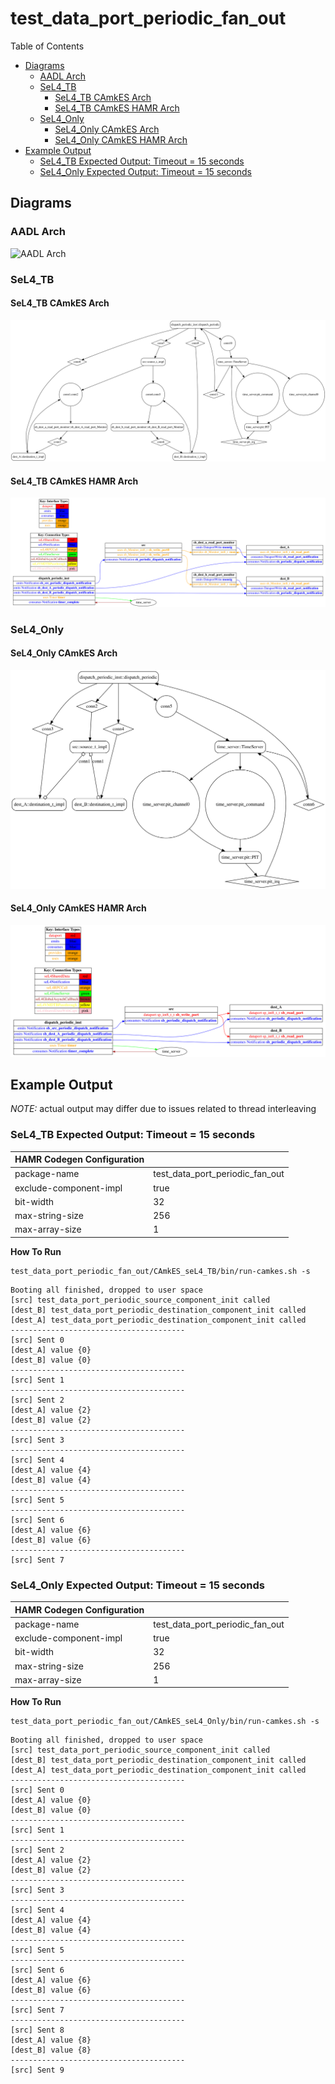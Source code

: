 # test_data_port_periodic_fan_out

 Table of Contents
  * [Diagrams](#diagrams)
    * [AADL Arch](#aadl-arch)
    * [SeL4_TB](#sel4_tb)
      * [SeL4_TB CAmkES Arch](#sel4_tb-camkes-arch)
      * [SeL4_TB CAmkES HAMR Arch](#sel4_tb-camkes-hamr-arch)
    * [SeL4_Only](#sel4_only)
      * [SeL4_Only CAmkES Arch](#sel4_only-camkes-arch)
      * [SeL4_Only CAmkES HAMR Arch](#sel4_only-camkes-hamr-arch)
  * [Example Output](#example-output)
    * [SeL4_TB Expected Output: Timeout = 15 seconds](#sel4_tb-expected-output-timeout--15-seconds)
    * [SeL4_Only Expected Output: Timeout = 15 seconds](#sel4_only-expected-output-timeout--15-seconds)

## Diagrams
### AADL Arch
![AADL Arch](diagrams/aadl-arch.png)

### SeL4_TB
#### SeL4_TB CAmkES Arch
![SeL4_TB CAmkES Arch](diagrams/CAmkES-arch-SeL4_TB.svg)

#### SeL4_TB CAmkES HAMR Arch
![SeL4_TB CAmkES HAMR Arch](diagrams/CAmkES-HAMR-arch-SeL4_TB.svg)

### SeL4_Only
#### SeL4_Only CAmkES Arch
![SeL4_Only CAmkES Arch](diagrams/CAmkES-arch-SeL4_Only.svg)

#### SeL4_Only CAmkES HAMR Arch
![SeL4_Only CAmkES HAMR Arch](diagrams/CAmkES-HAMR-arch-SeL4_Only.svg)

## Example Output
*NOTE:* actual output may differ due to issues related to thread interleaving
### SeL4_TB Expected Output: Timeout = 15 seconds

  |HAMR Codegen Configuration| |
  |--|--|
  | package-name | test_data_port_periodic_fan_out |
  | exclude-component-impl | true |
  | bit-width | 32 |
  | max-string-size | 256 |
  | max-array-size | 1 |


  **How To Run**
  ```
  test_data_port_periodic_fan_out/CAmkES_seL4_TB/bin/run-camkes.sh -s
  ```

  ```
  Booting all finished, dropped to user space
  [src] test_data_port_periodic_source_component_init called
  [dest_B] test_data_port_periodic_destination_component_init called
  [dest_A] test_data_port_periodic_destination_component_init called
  ---------------------------------------
  [src] Sent 0
  [dest_A] value {0}
  [dest_B] value {0}
  ---------------------------------------
  [src] Sent 1
  ---------------------------------------
  [src] Sent 2
  [dest_A] value {2}
  [dest_B] value {2}
  ---------------------------------------
  [src] Sent 3
  ---------------------------------------
  [src] Sent 4
  [dest_A] value {4}
  [dest_B] value {4}
  ---------------------------------------
  [src] Sent 5
  ---------------------------------------
  [src] Sent 6
  [dest_A] value {6}
  [dest_B] value {6}
  ---------------------------------------
  [src] Sent 7

  ```

### SeL4_Only Expected Output: Timeout = 15 seconds

  |HAMR Codegen Configuration| |
  |--|--|
  | package-name | test_data_port_periodic_fan_out |
  | exclude-component-impl | true |
  | bit-width | 32 |
  | max-string-size | 256 |
  | max-array-size | 1 |


  **How To Run**
  ```
  test_data_port_periodic_fan_out/CAmkES_seL4_Only/bin/run-camkes.sh -s
  ```

  ```
  Booting all finished, dropped to user space
  [src] test_data_port_periodic_source_component_init called
  [dest_B] test_data_port_periodic_destination_component_init called
  [dest_A] test_data_port_periodic_destination_component_init called
  ---------------------------------------
  [src] Sent 0
  [dest_A] value {0}
  [dest_B] value {0}
  ---------------------------------------
  [src] Sent 1
  ---------------------------------------
  [src] Sent 2
  [dest_A] value {2}
  [dest_B] value {2}
  ---------------------------------------
  [src] Sent 3
  ---------------------------------------
  [src] Sent 4
  [dest_A] value {4}
  [dest_B] value {4}
  ---------------------------------------
  [src] Sent 5
  ---------------------------------------
  [src] Sent 6
  [dest_A] value {6}
  [dest_B] value {6}
  ---------------------------------------
  [src] Sent 7
  ---------------------------------------
  [src] Sent 8
  [dest_A] value {8}
  [dest_B] value {8}
  ---------------------------------------
  [src] Sent 9

  ```